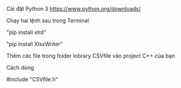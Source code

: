 Cài đặt Python 3
https://www.python.org/downloads/

Chạy hai lệnh sau trong Terminal

"pip install xlrd"

"pip install XlsxWriter"

Thêm các file trong folder lobrary CSVfile vào project C++ của bạn

Cách dùng

#include "CSVfile.h"
